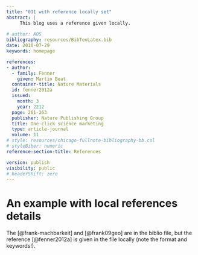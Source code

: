 ```yaml
---
title: "011 with reference locally set"
abstract: |
     This blog uses a reference given locally.  
 
# author: AOS
bibliography: resources/BibTexLatex.bib
date: 2010-07-29
keywords: homepage

references:
- author:
  - family: Fenner
    given: Martin Beat
  container-title: Nature Materials
  id: fenner2012a
  issued:
    month: 3
    year: 2212
  page: 261-263
  publisher: Nature Publishing Group
  title: One-click science marketing
  type: article-journal
  volume: 11
# style: resources/chicago-fullnote-bibliography-bb.csl
# styleBiber: numeric
reference-section-title: References

version: publish
visibility: public
# headerShift: zero
---
```


# An example with local references details

The [@frank-machbarkeit] and [@frank09geo] are in the biblio file, but the reference [@fenner2012a] is given in the file locally (note the format and keywords!).

 

